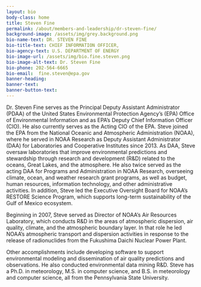 ```yaml
---
layout: bio
body-class: home
title: Steven Fine
permalink: /about/members-and-leadership/dr-steven-fine/
background-image: /assets/img/grey.background.png
bio-name-text: DR. STEVEN FINE
bio-title-text: CHIEF INFORMATION OFFICER,
bio-agency-text: U.S. DEPARTMENT OF ENERGY
bio-image-url: /assets/img/bio.fine.steven.png
bio-image-alt-text: Dr. Steven Fine
bio-phone: 202-564-6665
bio-email:  fine.steven@epa.gov
banner-heading: 
banner-text: 
banner-button-text: 
---
```

Dr. Steven Fine serves as the Principal Deputy Assistant Administrator (PDAA) of the United States Environmental Protection Agency’s (EPA) Office of Environmental Information and as EPA’s Deputy Chief Information Officer (CIO). He also currently serves as the Acting CIO of the EPA. Steve joined the EPA from the National Oceanic and Atmospheric Administration (NOAA), where he served in NOAA Research as Deputy Assistant Administrator (DAA) for Laboratories and Cooperative Institutes since 2013. As DAA, Steve oversaw laboratories that improve environmental predictions and stewardship through research and development (R&D) related to the oceans, Great Lakes, and the atmosphere. He also twice served as the acting DAA for Programs and Administration in NOAA Research, overseeing climate, ocean, and weather research grant programs, as well as budget, human resources, information technology, and other administrative activities. In addition, Steve led the Executive Oversight Board for NOAA’s RESTORE Science Program, which supports long-term sustainability of the Gulf of Mexico ecosystem.

Beginning in 2007, Steve served as Director of NOAA’s Air Resources Laboratory, which conducts R&D in the areas of atmospheric dispersion, air quality, climate, and the atmospheric boundary layer. In that role he led NOAA’s atmospheric transport and dispersion activities in response to the release of radionuclides from the Fukushima Daichi Nuclear Power Plant.

Other accomplishments include developing software to support environmental modeling and dissemination of air quality predictions and observations. He also conducted environmental data mining R&D. Steve has a Ph.D. in meteorology, M.S. in computer science, and B.S. in meteorology and computer science, all from the Pennsylvania State University.

